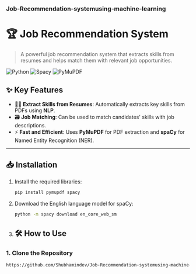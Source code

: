 ### Job-Recommendation-systemusing-machine-learning
# 🏆 **Job Recommendation System** 

> A powerful job recommendation system that extracts skills from resumes and helps match them with relevant job opportunities.

![Python](https://img.shields.io/badge/python-3.8%2B-blue)
![Spacy](https://img.shields.io/badge/spacy-3.0+-green)
![PyMuPDF](https://img.shields.io/badge/pymupdf-1.19.6-orange)

## ✨ **Key Features**
- 🧑‍💻 **Extract Skills from Resumes**: Automatically extracts key skills from PDFs using **NLP**.
- 🗃️ **Job Matching**: Can be used to match candidates' skills with job descriptions.
- ⚡ **Fast and Efficient**: Uses **PyMuPDF** for PDF extraction and **spaCy** for Named Entity Recognition (NER).

---

## 📥 **Installation** 

1. Install the required libraries:
   ```bash
   pip install pymupdf spacy
2. Download the English language model for spaCy:
   ```bash
   python -m spacy download en_core_web_sm
3. ## 🛠️ How to Use

### 1. Clone the Repository  
   ```bash
   https://github.com/Shubhamindev/Job-Recommendation-systemusing-machine-learning



